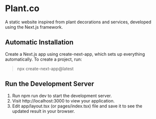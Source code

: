 # Plant.co
A static website inspired from plant decorations and services, developed using the Next.js framework.

## Automatic Installation
Create a Next.js app using create-next-app, which sets up everything automatically. To create a project, run:
> npx create-next-app@latest

## Run the Development Server
1. Run npm run dev to start the development server.
2. Visit http://localhost:3000 to view your application.
3. Edit app/layout.tsx (or pages/index.tsx) file and save it to see the updated result in your browser.
